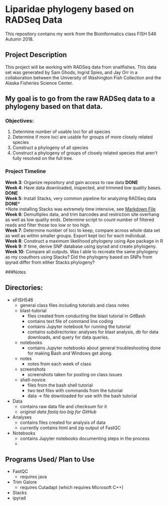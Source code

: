 # Liparidae phylogeny based on RADSeq Data
This repository contains my work from the Bioinformatics class FISH 546 Autumn 2018.  
  

## Project Description
This project will be working with RADSeq data from snailfishes. This data set was generated by Sam Ghods, Ingrid Spies, and Jay Orr in a collaboration between the University of Washington Fish Collection and the Alaska Fisheries Science Center.  
## My goal is to go from the raw RADSeq data to a phylogeny based on that data. 
### Objectives:
1. Determine number of usable loci for all species
2. Determine if more loci are usable for groups of more closely related species
3. Construct a phylogeny of all species
4. Construct a phylogeny of groups of closely related species that aren't fully resolved on the full tree.
### Project Timeline
**Week 3**: Organize repository and gain access to raw data **DONE**  
**Week 4**: Have data downloaded, inspected, and trimmed low quality bases. **DONE**     
**Week 5**: Install Stacks, very common pipeline for analyzing RADSeq data **DONE***  
*Note installing Stacks was extremely time intensive, see [Markdown File]()  
**Week 6**: Demultiplex data, and trim barcodes and restriction site overhang as well as low quality ends. Determine script to count number of filtered reads and filter those too low or too high.  
**Week 7**: Determine number of loci to keep, compare across whole data set as well as within smaller groups. Export kept loci for each individual.  
**Week 8**: Construct a maximum likelihood phylogeny using Ape package in R  
**Week 9**: If time, derive SNP database using ipyrad and create phylogeny.  
**Week 10**: Compare all outputs. Was I able to recreate the same phylogeny as my coauthors using Stacks? Did the phylogeny based on SNPs from ipyrad differ from either Stacks phylogeny?

###Notes  
## Directories:  
- xFISH546
	- general class files including tutorials and class notes
	- blast-tutorial
		- files created from conducting the blast tutorial in GitBash
		- contains text file of command line coding
		- contains Jupyter notebook for running the tutorial
		- contains subdirectories: analyses for blast analysis, db for data downloads, and query for data queries.
	- notebooks
		- contains Jupyter notebooks about general troubleshooting done for making Bash and Windows get along.
	-  notes
		-  notes from each week of class
	-  screenshots
		-  screenshots taken for posting on class issues
	-  shell-novice
		-  files from the bash shell tutorial
		-  two text files with commands from the tutorial
		-  data -> file downloaded for use with the bash tutorial
-  Data
	-  contains raw data file and checksum for it
	-  *original data fastq too big for GitHub*
-  Analyses
	-  contains files created for analysis of data
	-  currently contains html and zip output of FastQC
-  Notebooks
	-  contains Jupyter notebooks documenting steps in the process
	-  
## Programs Used/ Plan to Use
- FastQC 
	- requires java
- Trim Galore
	- requires Cutadapt (which requires Microsoft C++)
- Stacks
- ipyrad
